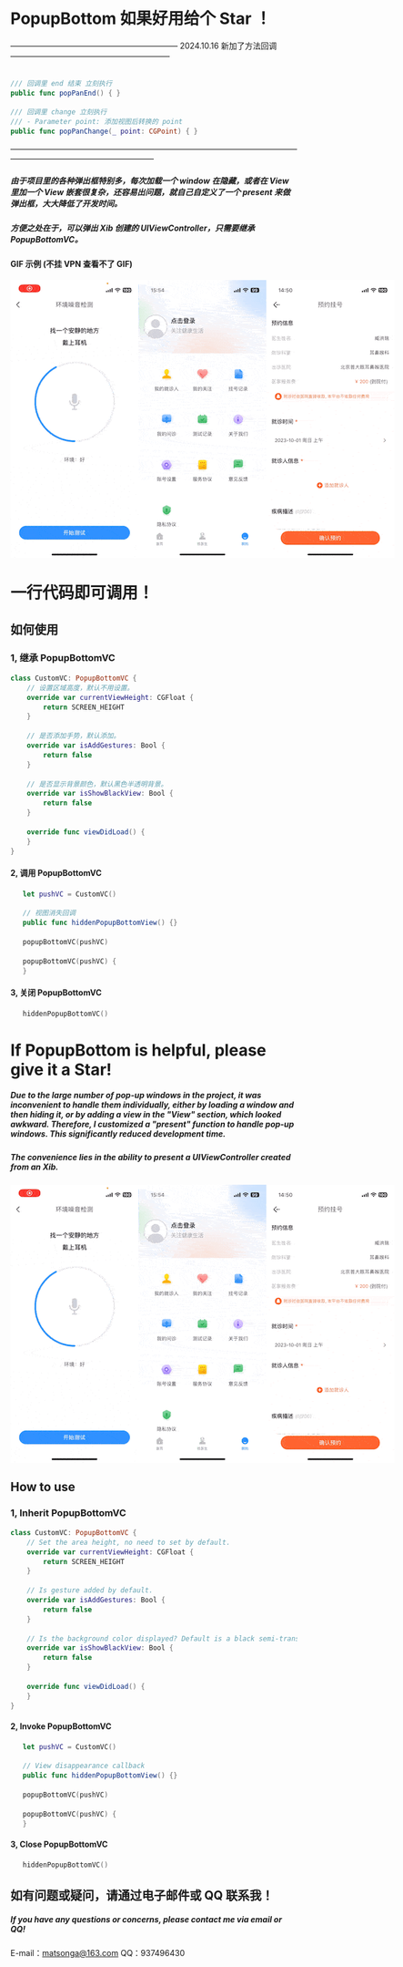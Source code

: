 # PopupBottom 如果好用给个 Star ！

————————————————————— 2024.10.16 新加了方法回调 ————————————————————

```swift

/// 回调里 end 结束 立刻执行
public func popPanEnd() { }

/// 回调里 change 立刻执行
/// - Parameter point: 添加视图后转换的 point
public func popPanChange(_ point: CGPoint) { }

```

——————————————————————————————————————————————————————
##### 由于项目里的各种弹出框特别多，每次加载一个 window 在隐藏，或者在 View 里加一个 View 嵌套很复杂，还容易出问题，就自己自定义了一个 present 来做弹出框，大大降低了开发时间。

##### 方便之处在于，可以弹出 Xib 创建的 UIViewController，只需要继承 PopupBottomVC。

#### GIF 示例 (不挂 VPN 查看不了 GIF)

<div style="display: flex; justify-content: space-between;">
  <img src="gif/circle.gif" alt="示例1">
  <img src="gif/loginP.gif" alt="示例2">
  <img src="gif/timeSelect.gif" alt="示例3">
</div>

# 一行代码即可调用！

## 如何使用

### 1, 继承 PopupBottomVC

```swift
class CustomVC: PopupBottomVC {
    // 设置区域高度，默认不用设置。
    override var currentViewHeight: CGFloat {
        return SCREEN_HEIGHT
    }

    // 是否添加手势，默认添加。
    override var isAddGestures: Bool {
        return false
    }

    // 是否显示背景颜色，默认黑色半透明背景。
    override var isShowBlackView: Bool {
        return false
    }

    override func viewDidLoad() {
    }
}
```

#### 2, 调用 PopupBottomVC

```swift
   let pushVC = CustomVC()

   // 视图消失回调
   public func hiddenPopupBottomView() {}

   popupBottomVC(pushVC)

   popupBottomVC(pushVC) {
   }
```

#### 3, 关闭 PopupBottomVC

```swift
   hiddenPopupBottomVC()
```

# If PopupBottom is helpful, please give it a Star!

##### Due to the large number of pop-up windows in the project, it was inconvenient to handle them individually, either by loading a window and then hiding it, or by adding a view in the "View" section, which looked awkward. Therefore, I customized a "present" function to handle pop-up windows. This significantly reduced development time.

##### The convenience lies in the ability to present a UIViewController created from an Xib.

<div style="display: flex; justify-content: space-between;">
  <img src="gif/circle.gif" alt="示例1">
  <img src="gif/loginP.gif" alt="示例2">
  <img src="gif/timeSelect.gif" alt="示例3">
</div>

## How to use

### 1, Inherit PopupBottomVC

```swift
class CustomVC: PopupBottomVC {
    // Set the area height, no need to set by default.
    override var currentViewHeight: CGFloat {
        return SCREEN_HEIGHT
    }

    // Is gesture added by default.
    override var isAddGestures: Bool {
        return false
    }

    // Is the background color displayed? Default is a black semi-transparent background.
    override var isShowBlackView: Bool {
        return false
    }

    override func viewDidLoad() {
    }
}
```

#### 2, Invoke PopupBottomVC

```swift
   let pushVC = CustomVC()

   // View disappearance callback
   public func hiddenPopupBottomView() {}

   popupBottomVC(pushVC)

   popupBottomVC(pushVC) {
   }
```

#### 3, Close PopupBottomVC

```swift
   hiddenPopupBottomVC()
```

## 如有问题或疑问，请通过电子邮件或 QQ 联系我！

##### If you have any questions or concerns, please contact me via email or QQ!

E-mail：matsonga@163.com
QQ：937496430
